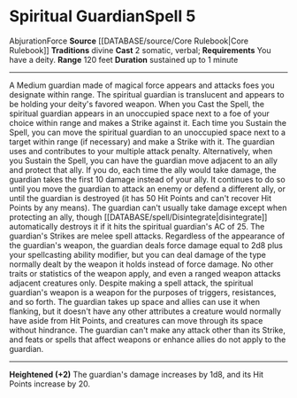 ﻿---
actions: '[two-actions]'
area: null
bloodline: null
component:
- Somatic
- Verbal
cost: null
deity: null
domain: null
duration: sustained up to 1 minute
element: null
heighten: '+2'
heighten_level: 5, 7, 9
id: '305'
lesson: null
level: '5'
mystery: null
name: Spiritual Guardian
patron_theme: null
range: 120 feet
rarity: Common
requirement: You have a deity.
rus_type_level: null
saving_throw: null
school: Abjuration
source: '[[DATABASE/source/Core Rulebook|Core Rulebook]]'
target: null
tradition:
- Divine
trait:
- '[[DATABASE/trait/Abjuration|Abjuration]]'
- '[[DATABASE/trait/Force|Force]]'
trigger: null
type: Spell

---
# Spiritual Guardian<span class="item-type">Spell 5</span>

<span class="item-trait">Abjuration</span><span class="item-trait">Force</span>
**Source** [[DATABASE/source/Core Rulebook|Core Rulebook]] 
**Traditions** divine
**Cast** <span class="action-icon">2</span> somatic, verbal; **Requirements** You have a deity.
**Range** 120 feet
**Duration** sustained up to 1 minute

---
A Medium guardian made of magical force appears and attacks foes you designate within range. The spiritual guardian is translucent and appears to be holding your deity's favored weapon.
 When you Cast the Spell, the spiritual guardian appears in an unoccupied space next to a foe of your choice within range and makes a Strike against it. Each time you Sustain the Spell, you can move the spiritual guardian to an unoccupied space next to a target within range (if necessary) and make a Strike with it. The guardian uses and contributes to your multiple attack penalty. Alternatively, when you Sustain the Spell, you can have the guardian move adjacent to an ally and protect that ally. If you do, each time the ally would take damage, the guardian takes the first 10 damage instead of your ally. It continues to do so until you move the guardian to attack an enemy or defend a different ally, or until the guardian is destroyed (it has 50 Hit Points and can't recover Hit Points by any means). The guardian can't usually take damage except when protecting an ally, though [[DATABASE/spell/Disintegrate|disintegrate]] automatically destroys it if it hits the spiritual guardian's AC of 25.
 The guardian's Strikes are melee spell attacks. Regardless of the appearance of the guardian's weapon, the guardian deals force damage equal to 2d8 plus your spellcasting ability modifier, but you can deal damage of the type normally dealt by the weapon it holds instead of force damage. No other traits or statistics of the weapon apply, and even a ranged weapon attacks adjacent creatures only. Despite making a spell attack, the spiritual guardian's weapon is a weapon for the purposes of triggers, resistances, and so forth.
 The guardian takes up space and allies can use it when flanking, but it doesn't have any other attributes a creature would normally have aside from Hit Points, and creatures can move through its space without hindrance. The guardian can't make any attack other than its Strike, and feats or spells that affect weapons or enhance allies do not apply to the guardian.

---
**Heightened (+2)** The guardian's damage increases by 1d8, and its Hit Points increase by 20.